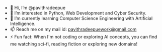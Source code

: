 - 👋 Hi, I’m @pavithradeepue
- 👀 I’m interested in Python, Web Development and Cyber Security.
- 🌱 I’m currently learning Computer Science Engineering with Artificial Intelligence.
- 📫 Reach me on my mail id: pavithradeepuework@gmail.com 
- ⚡ Fun fact: When I'm not coding or exploring AI concepts, you can find me watching sci-fi, reading fiction or exploring new domains!


